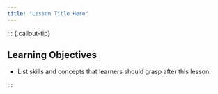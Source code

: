 ```yaml
---
title: "Lesson Title Here"
---
```


::: {.callout-tip}
## Learning Objectives

- List skills and concepts that learners should grasp after this lesson.

:::

